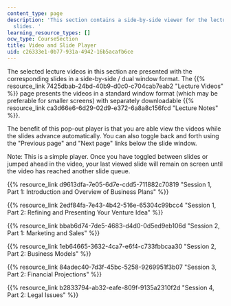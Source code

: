 ```yaml
---
content_type: page
description: 'This section contains a side-by-side viewer for the lecture videos and
  slides. '
learning_resource_types: []
ocw_type: CourseSection
title: Video and Slide Player
uid: c26333e1-0b77-931a-4942-16b5acafb6ce
---
```


The selected lecture videos in this section are presented with the corresponding slides in a side-by-side / dual window format. The {{% resource_link 7425dbab-24bd-40b9-d0c0-c704cab7eab2 "Lecture Videos" %}} page presents the videos in a standard window format (which may be preferable for smaller screens) with separately downloadable {{% resource_link ca3d66e6-6d29-02d9-e372-6a8a8c156fcd "Lecture Notes" %}}.

The benefit of this pop-out player is that you are able view the videos while the slides advance automatically. You can also toggle back and forth using the "Previous page" and "Next page" links below the slide window.

Note: This is a simple player. Once you have toggled between slides or jumped ahead in the video, your last viewed slide will remain on screen until the video has reached another slide queue. 

{{% resource_link d9613dfa-7e05-6d7e-cdd5-711882c70819 "Session 1, Part 1: Introduction and Overview of Business Plans" %}}

{{% resource_link 2edf84fa-7e43-4b42-516e-65304c99bcc4 "Session 1, Part 2: Refining and Presenting Your Venture Idea" %}}

{{% resource_link bbab6d74-7de5-4683-d4d0-0d5ed9eb106d "Session 2, Part 1: Marketing and Sales" %}}

{{% resource_link 1eb64665-3632-4ca7-e6f4-c733fbbcaa30 "Session 2, Part 2: Business Models" %}}

{{% resource_link 84adec40-7d3f-45bc-5258-9269951f3b07 "Session 3, Part 2: Financial Projections" %}}

{{% resource_link b2833794-ab32-eafe-809f-9135a2310f2d "Session 4, Part 2: Legal Issues" %}}